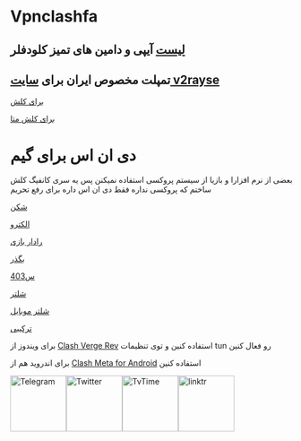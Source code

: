 # Vpnclashfa


## [لیست](https://github.com/coldwater-10/clash_rules/blob/main/List%20of%20clean%20IPs.txt) آیپی و دامین های تمیز کلودفلر


## تمپلت مخصوص ایران برای [سایت v2rayse](https://v2.v2rayse.com/en)
[برای کلش](https://github.com/coldwater-10/clash_rules/blob/main/clashtemplate%40vpnclashfa.txt)


[برای کلش متا](https://github.com/coldwater-10/clash_rules/blob/main/clashmetatemplate%40vpnclashfa.txt)


# دی ان اس برای گیم

بعضی از نرم افزارا و بازیا از سیستم پروکسی استفاده نمیکنن پس یه سری کانفیگ کلش ساختم که پروکسی نداره فقط دی ان اس داره برای رفع تحریم

[شکن](https://raw.githubusercontent.com/coldwater-10/Vpnclashfa/refs/heads/main/dnsforgame/shecan.yml)

[الکترو](https://raw.githubusercontent.com/coldwater-10/Vpnclashfa/refs/heads/main/dnsforgame/electro.yml)

[رادار بازی](https://raw.githubusercontent.com/coldwater-10/Vpnclashfa/refs/heads/main/dnsforgame/radar.yml)

[بگذر](https://raw.githubusercontent.com/coldwater-10/Vpnclashfa/refs/heads/main/dnsforgame/begzar.yml)

[س403](https://raw.githubusercontent.com/coldwater-10/Vpnclashfa/refs/heads/main/dnsforgame/403.yml)

[شلتر](https://raw.githubusercontent.com/coldwater-10/Vpnclashfa/refs/heads/main/dnsforgame/shelter.yml)

[شلتر موبایل](https://raw.githubusercontent.com/coldwater-10/Vpnclashfa/refs/heads/main/dnsforgame/shelter-mobile.yml)

[ترکیبی](https://raw.githubusercontent.com/coldwater-10/Vpnclashfa/refs/heads/main/dnsforgame/all.yml)


برای ویندوز از [Clash Verge Rev](https://github.com/clash-verge-rev/clash-verge-rev/releases) استفاده کنین و توی تنظیمات tun رو فعال کنین

برای اندروید هم از [Clash Meta for Android](https://github.com/MetaCubeX/ClashMetaForAndroid/releases) استفاده کنین

<div style="display: flex; justify-content: space-between; align-items: center; width: 300px;">
    <a href="https://t.me/vpnclashfa"><img src="https://cdn.dribbble.com/users/4507400/screenshots/15420681/media/c00f77bc443cbc4ac96d138f9ac854c5.gif" alt="Telegram" width="100" height="100"></a>
    <a href="https://twitter.com/coldwater_10"><img src="https://cdn.dribbble.com/users/2652449/screenshots/14764078/media/2b620382444946ce84aac0a132c40063.gif" alt="Twitter" width="100" height="100"></a>
    <a href="https://www.tvtime.com/en/user/43351079/profile"><img src="https://media2.giphy.com/media/v1.Y2lkPTc5MGI3NjExOTFhMDk5NzJlYzdmZTJjMDM2Y2MzMjBkOTVkODAxM2FjMTdjZGMwNSZlcD12MV9pbnRlcm5hbF9naWZzX2dpZklkJmN0PWc/lj1ghwUoflkw2F3o0T/giphy.gif" alt="TvTime" width="100" height="100"></a>
    <a href="https://linktr.ee/coldwater_10"><img src="https://i.giphy.com/media/v1.Y2lkPTc5MGI3NjExdGZrdHVxaGkycXV5M2g2emdvdHkwOWVvOHI5YWR3cTVtODJtbGQwcCZlcD12MV9pbnRlcm5hbF9naWZfYnlfaWQmY3Q9cw/U3ig2IVcuNn6VgU3oO/giphy.gif" alt="linktr" width="100" height="100"></a>
</div>

